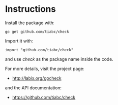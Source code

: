 Instructions
============

Install the package with:

    go get github.com/tiabc/check
    
Import it with:

    import "github.com/tiabc/check"

and use _check_ as the package name inside the code.

For more details, visit the project page:

* http://labix.org/gocheck

and the API documentation:

* https://github.com/tiabc/check
